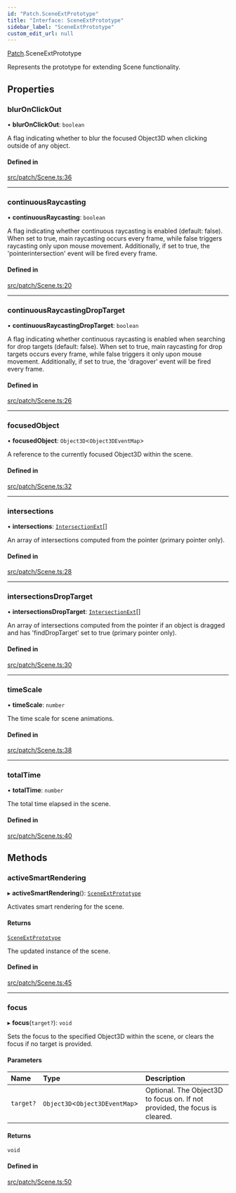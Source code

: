 ```yaml
---
id: "Patch.SceneExtPrototype"
title: "Interface: SceneExtPrototype"
sidebar_label: "SceneExtPrototype"
custom_edit_url: null
---
```


[Patch](../namespaces/Patch.md).SceneExtPrototype

Represents the prototype for extending Scene functionality.

## Properties

### blurOnClickOut

• **blurOnClickOut**: `boolean`

A flag indicating whether to blur the focused Object3D when clicking outside of any object.

#### Defined in

[src/patch/Scene.ts:36](https://github.com/agargaro/three.ez/blob/935aabc/src/patch/Scene.ts#L36)

___

### continuousRaycasting

• **continuousRaycasting**: `boolean`

A flag indicating whether continuous raycasting is enabled (default: false).
When set to true, main raycasting occurs every frame, while false triggers raycasting only upon mouse movement.
Additionally, if set to true, the 'pointerintersection' event will be fired every frame.

#### Defined in

[src/patch/Scene.ts:20](https://github.com/agargaro/three.ez/blob/935aabc/src/patch/Scene.ts#L20)

___

### continuousRaycastingDropTarget

• **continuousRaycastingDropTarget**: `boolean`

A flag indicating whether continuous raycasting is enabled when searching for drop targets (default: false).
When set to true, main raycasting for drop targets occurs every frame, while false triggers it only upon mouse movement. 
Additionally, if set to true, the 'dragover' event will be fired every frame.

#### Defined in

[src/patch/Scene.ts:26](https://github.com/agargaro/three.ez/blob/935aabc/src/patch/Scene.ts#L26)

___

### focusedObject

• **focusedObject**: `Object3D`<`Object3DEventMap`\>

A reference to the currently focused Object3D within the scene.

#### Defined in

[src/patch/Scene.ts:32](https://github.com/agargaro/three.ez/blob/935aabc/src/patch/Scene.ts#L32)

___

### intersections

• **intersections**: [`IntersectionExt`](Events.IntersectionExt.md)[]

An array of intersections computed from the pointer (primary pointer only).

#### Defined in

[src/patch/Scene.ts:28](https://github.com/agargaro/three.ez/blob/935aabc/src/patch/Scene.ts#L28)

___

### intersectionsDropTarget

• **intersectionsDropTarget**: [`IntersectionExt`](Events.IntersectionExt.md)[]

An array of intersections computed from the pointer if an object is dragged and has 'findDropTarget' set to true (primary pointer only).

#### Defined in

[src/patch/Scene.ts:30](https://github.com/agargaro/three.ez/blob/935aabc/src/patch/Scene.ts#L30)

___

### timeScale

• **timeScale**: `number`

The time scale for scene animations.

#### Defined in

[src/patch/Scene.ts:38](https://github.com/agargaro/three.ez/blob/935aabc/src/patch/Scene.ts#L38)

___

### totalTime

• **totalTime**: `number`

The total time elapsed in the scene.

#### Defined in

[src/patch/Scene.ts:40](https://github.com/agargaro/three.ez/blob/935aabc/src/patch/Scene.ts#L40)

## Methods

### activeSmartRendering

▸ **activeSmartRendering**(): [`SceneExtPrototype`](Patch.SceneExtPrototype.md)

Activates smart rendering for the scene.

#### Returns

[`SceneExtPrototype`](Patch.SceneExtPrototype.md)

The updated instance of the scene.

#### Defined in

[src/patch/Scene.ts:45](https://github.com/agargaro/three.ez/blob/935aabc/src/patch/Scene.ts#L45)

___

### focus

▸ **focus**(`target?`): `void`

Sets the focus to the specified Object3D within the scene, or clears the focus if no target is provided.

#### Parameters

| Name | Type | Description |
| :------ | :------ | :------ |
| `target?` | `Object3D`<`Object3DEventMap`\> | Optional. The Object3D to focus on. If not provided, the focus is cleared. |

#### Returns

`void`

#### Defined in

[src/patch/Scene.ts:50](https://github.com/agargaro/three.ez/blob/935aabc/src/patch/Scene.ts#L50)

